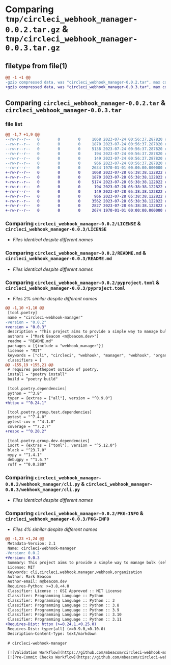 # Comparing `tmp/circleci_webhook_manager-0.0.2.tar.gz` & `tmp/circleci_webhook_manager-0.0.3.tar.gz`

## filetype from file(1)

```diff
@@ -1 +1 @@
-gzip compressed data, was "circleci_webhook_manager-0.0.2.tar", max compression
+gzip compressed data, was "circleci_webhook_manager-0.0.3.tar", max compression
```

## Comparing `circleci_webhook_manager-0.0.2.tar` & `circleci_webhook_manager-0.0.3.tar`

### file list

```diff
@@ -1,7 +1,9 @@
--rw-r--r--   0        0        0     1068 2023-07-24 00:56:37.287820 circleci_webhook_manager-0.0.2/LICENSE
--rw-r--r--   0        0        0     1870 2023-07-24 00:56:37.287820 circleci_webhook_manager-0.0.2/README.md
--rw-r--r--   0        0        0     5138 2023-07-24 00:56:37.287820 circleci_webhook_manager-0.0.2/pyproject.toml
--rw-r--r--   0        0        0      194 2023-07-24 00:56:37.287820 circleci_webhook_manager-0.0.2/webhook_manager/__init__.py
--rw-r--r--   0        0        0      149 2023-07-24 00:56:37.287820 circleci_webhook_manager-0.0.2/webhook_manager/__main__.py
--rw-r--r--   0        0        0      966 2023-07-24 00:56:37.287820 circleci_webhook_manager-0.0.2/webhook_manager/cli.py
--rw-r--r--   0        0        0     2634 1970-01-01 00:00:00.000000 circleci_webhook_manager-0.0.2/PKG-INFO
+-rw-r--r--   0        0        0     1068 2023-07-28 05:38:38.122822 circleci_webhook_manager-0.0.3/LICENSE
+-rw-r--r--   0        0        0     1870 2023-07-28 05:38:38.122822 circleci_webhook_manager-0.0.3/README.md
+-rw-r--r--   0        0        0     5174 2023-07-28 05:38:38.122822 circleci_webhook_manager-0.0.3/pyproject.toml
+-rw-r--r--   0        0        0      194 2023-07-28 05:38:38.122822 circleci_webhook_manager-0.0.3/webhook_manager/__init__.py
+-rw-r--r--   0        0        0      149 2023-07-28 05:38:38.122822 circleci_webhook_manager-0.0.3/webhook_manager/__main__.py
+-rw-r--r--   0        0        0      966 2023-07-28 05:38:38.122822 circleci_webhook_manager-0.0.3/webhook_manager/cli.py
+-rw-r--r--   0        0        0     3562 2023-07-28 05:38:38.122822 circleci_webhook_manager-0.0.3/webhook_manager/client.py
+-rw-r--r--   0        0        0     2827 2023-07-28 05:38:38.122822 circleci_webhook_manager-0.0.3/webhook_manager/models.py
+-rw-r--r--   0        0        0     2674 1970-01-01 00:00:00.000000 circleci_webhook_manager-0.0.3/PKG-INFO
```

### Comparing `circleci_webhook_manager-0.0.2/LICENSE` & `circleci_webhook_manager-0.0.3/LICENSE`

 * *Files identical despite different names*

### Comparing `circleci_webhook_manager-0.0.2/README.md` & `circleci_webhook_manager-0.0.3/README.md`

 * *Files identical despite different names*

### Comparing `circleci_webhook_manager-0.0.2/pyproject.toml` & `circleci_webhook_manager-0.0.3/pyproject.toml`

 * *Files 2% similar despite different names*

```diff
@@ -1,10 +1,10 @@
 [tool.poetry]
 name = "circleci-webhook-manager"
-version = "0.0.2"
+version = "0.0.3"
 description = "This project aims to provide a simple way to manage bulk (selective or organization-wide) CircleCI webhooks."
 authors = ["Mark Beacom <m@beacom.dev>"]
 readme = "README.md"
 packages = [{include = "webhook_manager"}]
 license = "MIT"
 keywords = ["cli", "circleci", "webhook", "manager", "webhook", "organization"]
 classifiers = [
@@ -155,19 +155,21 @@
 # requires poethepoet outside of poetry.
 install = "poetry install"
 build = "poetry build"
 
 [tool.poetry.dependencies]
 python = "^3.8"
 typer = {extras = ["all"], version = "^0.9.0"}
+httpx = "^0.24.1"
 
 [tool.poetry.group.test.dependencies]
 pytest = "^7.4.0"
 pytest-cov = "^4.1.0"
 coverage = "^7.2.7"
+respx = "^0.20.2"
 
 [tool.poetry.group.dev.dependencies]
 isort = {extras = ["toml"], version = "^5.12.0"}
 black = "^23.7.0"
 mypy = "^1.4.1"
 debugpy = "^1.6.7"
 ruff = "^0.0.280"
```

### Comparing `circleci_webhook_manager-0.0.2/webhook_manager/cli.py` & `circleci_webhook_manager-0.0.3/webhook_manager/cli.py`

 * *Files identical despite different names*

### Comparing `circleci_webhook_manager-0.0.2/PKG-INFO` & `circleci_webhook_manager-0.0.3/PKG-INFO`

 * *Files 4% similar despite different names*

```diff
@@ -1,23 +1,24 @@
 Metadata-Version: 2.1
 Name: circleci-webhook-manager
-Version: 0.0.2
+Version: 0.0.3
 Summary: This project aims to provide a simple way to manage bulk (selective or organization-wide) CircleCI webhooks.
 License: MIT
 Keywords: cli,circleci,webhook,manager,webhook,organization
 Author: Mark Beacom
 Author-email: m@beacom.dev
 Requires-Python: >=3.8,<4.0
 Classifier: License :: OSI Approved :: MIT License
 Classifier: Programming Language :: Python
 Classifier: Programming Language :: Python :: 3
 Classifier: Programming Language :: Python :: 3.8
 Classifier: Programming Language :: Python :: 3.9
 Classifier: Programming Language :: Python :: 3.10
 Classifier: Programming Language :: Python :: 3.11
+Requires-Dist: httpx (>=0.24.1,<0.25.0)
 Requires-Dist: typer[all] (>=0.9.0,<0.10.0)
 Description-Content-Type: text/markdown
 
 # circleci-webhook-manager
 
 [![Validation Workflow](https://github.com/mbeacom/circleci-webhook-manager/actions/workflows/validate.yaml/badge.svg?branch=main&event=push)](https://github.com/mbeacom/circleci-webhook-manager/actions/workflows/validate.yaml)
 [![Pre-Commit Checks Workflow](https://github.com/mbeacom/circleci-webhook-manager/actions/workflows/pre-commit.yaml/badge.svg?branch=main&event=push)](https://github.com/mbeacom/circleci-webhook-manager/actions/workflows/pre-commit.yaml)
```

